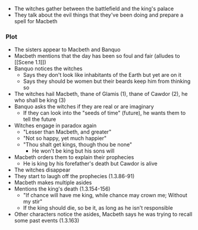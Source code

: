 * The witches gather between the battlefield and the king's palace
* They talk about the evil things that they've been doing and prepare a spell for Macbeth
### Plot
- The sisters appear to Macbeth and Banquo
- Macbeth mentions that the day has been so foul and fair (alludes to [[Scene 1.1]])
- Banquo notices the witches
	- Says they don't look like inhabitants of the Earth but yet are on it
	- Says they should be women but their beards keep him from thinking so
- The witches hail Macbeth, thane of Glamis (1), thane of Cawdor (2), he who shall be king (3)
- Banquo asks the witches if they are real or are imaginary
	- If they can look into the "seeds of time" (future), he wants them to tell the future
- Witches engage in paradox again
	- "Lesser than Macbeth, and greater"
	- "Not so happy, yet much happier"
	- "Thou shalt get kings, though thou be none"
		- He won't be king but his sons will
- Macbeth orders them to explain their prophecies
	- He is king by his forefather's death but Cawdor is alive
- The witches disappear
- They start to laugh off the prophecies (1.3.86-91)
- Macbeth makes multiple asides
- Mentions the king's death (1.3.154-156)
	- "If chance will have me king, while chance may crown me; Without my stir"
	- If the king should die, so be it, as long as he isn't responsible
- Other characters notice the asides, Macbeth says he was trying to recall some past events (1.3.163)